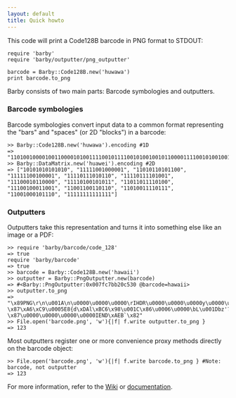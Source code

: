 ```yaml
---
layout: default
title: Quick howto
---
```

This code will print a Code128B barcode in PNG format to STDOUT:

    require 'barby'
    require 'barby/outputter/png_outputter'

    barcode = Barby::Code128B.new('huwawa')
    print barcode.to_png

Barby consists of two main parts: Barcode symbologies and outputters.

### Barcode symbologies

Barcode symbologies convert input data to a common format representing
the "bars" and "spaces" (or 2D "blocks") in a barcode:

    >> Barby::Code128B.new('huwawa').encoding #1D
    => "11010010000100110000101001111001011110010100100101100001111001010010010110000100011011101100011101011"
    >> Barby::DataMatrix.new('huawei').encoding #2D
    => ["10101010101010", "11111001000001", "11010110101100", "11111100100001", "11110111010110", "11110111101001", "11100010110000", "11110100101011", "11011011110100", "11100100011001", "11001100110110", "11010011110111", "11001000101110", "11111111111111"]

### Outputters

Outputters take this representation and turns it into something else like an image or a PDF:

    >> require 'barby/barcode/code_128'
    => true
    require 'barby/barcode'
    => true
    >> barcode = Barby::Code128B.new('hawaii')
    >> outputter = Barby::PngOutputter.new(barcode)
    => #<Barby::PngOutputter:0x007fc7bb20c530 @barcode=hawaii>
    >> outputter.to_png
    => "\x89PNG\r\n\u001A\n\u0000\u0000\u0000\rIHDR\u0000\u0000\u0000y\u0000\u0000\u0000x\u0001\u0000\u0000\u0000\u0000\xFE\xDD`A\u0000\u0000\u0000BIDATx\x9Cc\xFA\x8F\n\u001A\x98\u0018\xD0\xC0\xE0\u00118Sc\x97\xF5h݊\xBD;\xA6\u001F\xF1\xD7\u001AL\u000E\e\u0015\u0018\u0015\u0018\u0015\u0018\u0015\u0018\u0015\u0018\xF1\u0002&-\x87\xA6\xC9\u0005E8{d\xDAl\xBC6\x98\u001C\x86\u0006\u0000\bL\u001Dbz'?\x87\u0000\u0000\u0000\u0000IEND\xAEB`\x82"
    >> File.open('barcode.png', 'w'){|f| f.write outputter.to_png }
    => 123

Most outputters register one or more convenience proxy methods directly on the barcode object:

    >> File.open('barcode.png', 'w'){|f| f.write barcode.to_png } #Note: barcode, not outputter
    => 123

For more information, refer to the [Wiki](https://github.com/toretore/barby/wiki) or [documentation](http://rubydoc.info/github/toretore/barby/frames).
